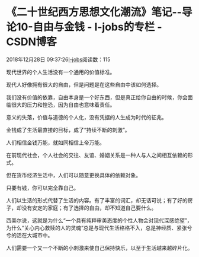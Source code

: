# 《二十世纪西方思想文化潮流》笔记--导论10-自由与金钱 - l-jobs的专栏 - CSDN博客





2018年12月28日 09:37:26[l-jobs](https://me.csdn.net/qq_26010491)阅读数：115








现代世界的个人生活没有一个通用的价值标准。

现代人好像拥有很大的自由，但是问题是在这些自由中该如何选择。

我们没有价值的依靠，自由本身是一个好东西，但是真正给你自由的时候，你会面临很大的压力和惶恐，因为自由也意味着责任。

意义的失落，价值与道德的个人化，没有凭据的人生成为时代的征兆。

金钱成了生活最直接的目标，成了“持续不断的刺激”。

人们相信金钱万能，就如同相信上帝万能。

在前现代社会，个人社会的交往、友谊、婚姻关系是一种人与人之间相互依赖的形式。

但在货币经济生活中，人们可以随意更换具体的依赖对象。

只要有钱，你可以完全靠自己。

人们以生活的形式代替了生活的内容。有了丰富的词汇，却无话可说；有了好的房子，却没有安定的家庭；有了选择的自由，却不知道自己要什么。

西美尔说，这就是为什么“一个具有纯粹审美态度的个性人物会对现代深感绝望”，为什么“关心内心救赎的人的灵魂“总是与现代生活格格不入，总是神经质、紧张兮兮的活在大城市中。

人们需要一个又一个不断的小刺激来使自己保持快乐，以至于生活越来越碎片化。



